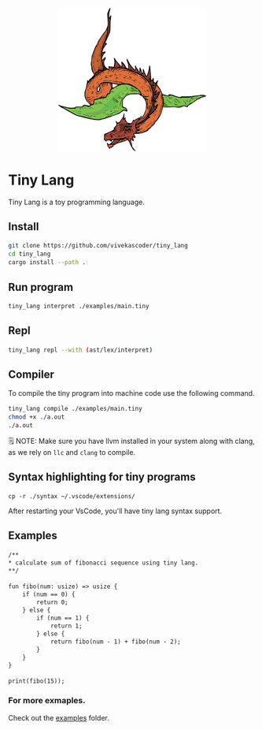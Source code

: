 <div align="center">
    <img src="./docs/logo.webp" alt="Tiny Lang" width="300">
</div>

# Tiny Lang

Tiny Lang is a toy programming language.

## Install

```bash
git clone https://github.com/vivekascoder/tiny_lang
cd tiny_lang
cargo install --path .
```

## Run program

```bash
tiny_lang interpret ./examples/main.tiny
```

## Repl

```bash
tiny_lang repl --with (ast/lex/interpret)
```

## Compiler

To compile the tiny program into machine code use the following command.

```bash
tiny_lang compile ./examples/main.tiny
chmod +x ./a.out
./a.out
```

🗒️ NOTE: Make sure you have llvm installed in your system along with clang, as we rely on `llc` and `clang` to compile.

## Syntax highlighting for tiny programs

```
cp -r ./syntax ~/.vscode/extensions/
```

After restarting your VsCode, you'll have tiny lang syntax support.

## Examples

```
/**
* calculate sum of fibonacci sequence using tiny lang.
**/

fun fibo(num: usize) => usize {
    if (num == 0) {
        return 0;
    } else {
        if (num == 1) {
            return 1;
        } else {
            return fibo(num - 1) + fibo(num - 2);
        }
    }
}

print(fibo(15));
```

### For more exmaples.

Check out the [examples](./examples/) folder.
